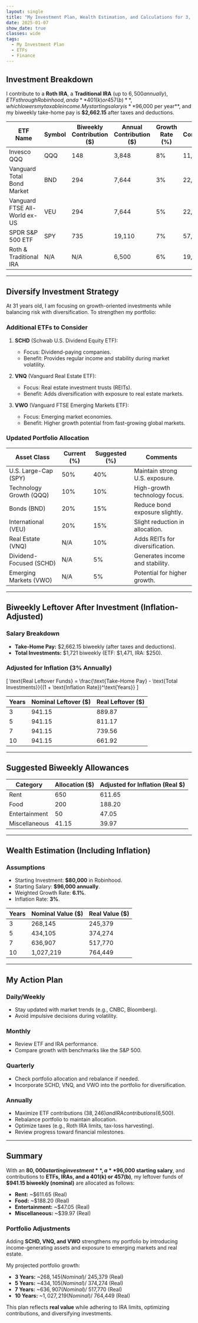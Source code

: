 ```yaml
---
layout: single
title: "My Investment Plan, Wealth Estimation, and Calculations for 3, 5, 7, and 10 Years"
date: 2025-01-07
show_date: true
classes: wide
tags:
  - My Investment Plan
  - ETFs
  - Finance
---
```


## Investment Breakdown

I contribute to a **Roth IRA**, a **Traditional IRA** (up to $6,500 annually), ETFs through Robinhood, and a **401(k) or 457(b)**, which lowers my taxable income. My starting salary is **$96,000 per year**, and my biweekly take-home pay is **$2,662.15** after taxes and deductions.

| ETF Name                      | Symbol | Biweekly Contribution ($) | Annual Contribution ($) | Growth Rate (%) | 3-Year Contributions ($) | 3-Year Value ($) | 5-Year Value ($) | 7-Year Value ($) | 10-Year Value ($) |
| ----------------------------- | ------ | ------------------------- | ----------------------- | --------------- | ------------------------ | ---------------- | ---------------- | ---------------- | ----------------- |
| Invesco QQQ                   | QQQ    | 148                       | 3,848                   | 8%              | 11,544                   | 14,631           | 31,026           | 40,658           | 64,021            |
| Vanguard Total Bond Market    | BND    | 294                       | 7,644                   | 3%              | 22,932                   | 25,435           | 44,425           | 62,119           | 96,561            |
| Vanguard FTSE All-World ex-US | VEU    | 294                       | 7,644                   | 5%              | 22,932                   | 25,775           | 49,418           | 68,067           | 103,114           |
| SPDR S&P 500 ETF              | SPY    | 735                       | 19,110                  | 7%              | 57,330                   | 69,938           | 143,685          | 196,975          | 324,712           |
| Roth & Traditional IRA        | N/A    | N/A                       | 6,500                   | 6%              | 19,500                   | 21,341           | 36,618           | 53,628           | 79,185            |

---

## Diversify Investment Strategy

At 31 years old, I am focusing on growth-oriented investments while balancing risk with diversification. To strengthen my portfolio:

### Additional ETFs to Consider

1. **SCHD** (Schwab U.S. Dividend Equity ETF):

   - Focus: Dividend-paying companies.
   - Benefit: Provides regular income and stability during market volatility.

2. **VNQ** (Vanguard Real Estate ETF):

   - Focus: Real estate investment trusts (REITs).
   - Benefit: Adds diversification with exposure to real estate markets.

3. **VWO** (Vanguard FTSE Emerging Markets ETF):
   - Focus: Emerging market economies.
   - Benefit: Higher growth potential from fast-growing global markets.

### Updated Portfolio Allocation

| Asset Class             | Current (%) | Suggested (%) | Comments                        |
| ----------------------- | ----------- | ------------- | ------------------------------- |
| U.S. Large-Cap (SPY)    | 50%         | 40%           | Maintain strong U.S. exposure.  |
| Technology Growth (QQQ) | 10%         | 10%           | High-growth technology focus.   |
| Bonds (BND)             | 20%         | 15%           | Reduce bond exposure slightly.  |
| International (VEU)     | 20%         | 15%           | Slight reduction in allocation. |
| Real Estate (VNQ)       | N/A         | 10%           | Adds REITs for diversification. |
| Dividend-Focused (SCHD) | N/A         | 5%            | Generates income and stability. |
| Emerging Markets (VWO)  | N/A         | 5%            | Potential for higher growth.    |

---

## Biweekly Leftover After Investment (Inflation-Adjusted)

### Salary Breakdown

- **Take-Home Pay:** $2,662.15 biweekly (after taxes and deductions).
- **Total Investments:** $1,721 biweekly (ETF: $1,471, IRA: $250).

### Adjusted for Inflation (3% Annually)

\[
\text{Real Leftover Funds} = \frac{\text{Take-Home Pay} - \text{Total Investments}}{(1 + \text{Inflation Rate})^\text{Years}}
\]

| Years | Nominal Leftover ($) | Real Leftover ($) |
| ----- | -------------------- | ----------------- |
| 3     | 941.15               | 889.87            |
| 5     | 941.15               | 811.17            |
| 7     | 941.15               | 739.56            |
| 10    | 941.15               | 661.92            |

---

## Suggested Biweekly Allowances

| Category      | Allocation ($) | Adjusted for Inflation (Real $) |
| ------------- | -------------- | ------------------------------- |
| Rent          | 650            | 611.65                          |
| Food          | 200            | 188.20                          |
| Entertainment | 50             | 47.05                           |
| Miscellaneous | 41.15          | 39.97                           |

---

## Wealth Estimation (Including Inflation)

### Assumptions

- Starting Investment: **$80,000** in Robinhood.
- Starting Salary: **$96,000 annually**.
- Weighted Growth Rate: **6.1%**.
- Inflation Rate: **3%**.

| Years | Nominal Value ($) | Real Value ($) |
| ----- | ----------------- | -------------- |
| 3     | 268,145           | 245,379        |
| 5     | 434,105           | 374,274        |
| 7     | 636,907           | 517,770        |
| 10    | 1,027,219         | 764,449        |

---

## My Action Plan

### Daily/Weekly

- Stay updated with market trends (e.g., CNBC, Bloomberg).
- Avoid impulsive decisions during volatility.

### Monthly

- Review ETF and IRA performance.
- Compare growth with benchmarks like the S&P 500.

### Quarterly

- Check portfolio allocation and rebalance if needed.
- Incorporate SCHD, VNQ, and VWO into the portfolio for diversification.

### Annually

- Maximize ETF contributions ($38,246) and IRA contributions ($6,500).
- Rebalance portfolio to maintain allocation.
- Optimize taxes (e.g., Roth IRA limits, tax-loss harvesting).
- Review progress toward financial milestones.

---

## Summary

With an **$80,000 starting investment**, a **$96,000 starting salary**, and contributions to **ETFs, IRAs, and a 401(k) or 457(b)**, my leftover funds of **$941.15 biweekly (nominal)** are allocated as follows:

- **Rent:** ~$611.65 (Real)
- **Food:** ~$188.20 (Real)
- **Entertainment:** ~$47.05 (Real)
- **Miscellaneous:** ~$39.97 (Real)

### Portfolio Adjustments

Adding **SCHD, VNQ, and VWO** strengthens my portfolio by introducing income-generating assets and exposure to emerging markets and real estate.

My projected portfolio growth:

- **3 Years:** ~$268,145 (Nominal) / ~$245,379 (Real)
- **5 Years:** ~$434,105 (Nominal) / ~$374,274 (Real)
- **7 Years:** ~$636,907 (Nominal) / ~$517,770 (Real)
- **10 Years:** ~$1,027,219 (Nominal) / ~$764,449 (Real)

This plan reflects **real value** while adhering to IRA limits, optimizing contributions, and diversifying investments.
